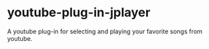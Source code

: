 # youtube-plug-in-jplayer
A youtube plug-in for selecting and playing your favorite songs from youtube.
